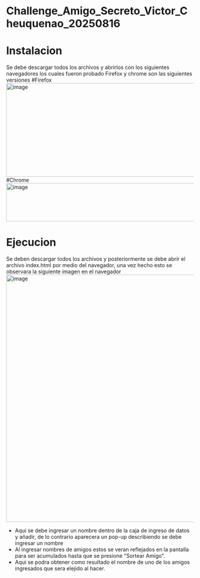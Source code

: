 # Challenge_Amigo_Secreto_Victor_Cheuquenao_20250816

# Instalacion

Se debe descargar todos los archivos y abrirlos con los siguientes navegadores los cuales fueron probado Firefox y chrome son las siguientes versiones
#Firefox
<img width="727" height="252" alt="image" src="https://github.com/user-attachments/assets/cbae0bd9-d8cb-4010-a2b8-c483fca78711" />
#Chrome
<img width="511" height="103" alt="image" src="https://github.com/user-attachments/assets/45e164ac-484a-4fc3-9ac0-aec8c6b6416e" />

# Ejecucion
Se deben descargar todos los archivos y posteriormente se debe abrir el archivo index.html por medio del navegador, una vez hecho esto se observara la siguiente imagen en el navegador
<img width="1079" height="665" alt="image" src="https://github.com/user-attachments/assets/a5b528e8-84b2-42a0-801e-3bdf724423f9" />

- Aqui se debe ingresar un nombre dentro de la caja de ingreso de datos y añadir, de lo contrario aparecera un pop-up describiendo se debe ingresar un nombre
- Al ingresar nombres de amigos estos se veran reflejados en la pantalla para ser acumulados hasta que se presione "Sortear Amigo".
- Aqui se podra obtener como resultado el nombre de uno de los amigos ingresados que sera elejido al hacer.







